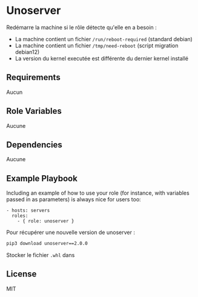 # Unoserver

Redémarre la machine si le rôle détecte qu'elle en a besoin : 
- La machine contient un fichier `/run/reboot-required` (standard debian)
- La machine contient un fichier `/tmp/need-reboot` (script migration debian12)
- La version du kernel executée est différente du dernier kernel installé

Requirements
------------

Aucun

Role Variables
--------------

Aucune

Dependencies
------------

Aucune

Example Playbook
----------------

Including an example of how to use your role (for instance, with variables passed in as parameters) is always nice for users too:

    - hosts: servers
      roles:
        - { role: unoserver }

Pour récupérer une nouvelle version de unoserver :

```bash
pip3 download unoserver==2.0.0
```

Stocker le fichier `.whl` dans 

License
-------

MIT
